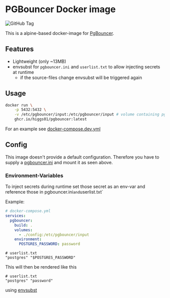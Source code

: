 # PGBouncer  Docker image
![GitHub Tag](https://img.shields.io/github/v/tag/higgs01/pgbouncer)

This is a alpine-based docker-image for [PgBouncer](https://www.pgbouncer.org/).

## Features
- Lightweight (only ~13MB)
- envsubst for `pgbouncer.ini` and `userlist.txt` to allow injecting secrets at runtime
  - if the source-files change envsubst will be triggered again

## Usage
```bash
docker run \
    -p 5432:5432 \
    -v /etc/pgbouncer/input:/etc/pgbouncer/input # volume containing pgbouncer.ini and userlist.txt
    ghcr.io/higgs01/pgbouncer:latest
```

For an example see [docker-compose.dev.yml](./docker-compose.dev.yml)

## Config
This image doesn't provide a default configuration. Therefore you have to supply a [pgbouncer.ini](https://www.pgbouncer.org/config.html) and mount it as seen above.

### Environment-Variables
To inject secrets during runtime set those secret as an env-var and reference those in pgbouncer.ini` and `userlist.txt`

Example:
```yaml
# docker-compose.yml
services:
  pgbouncer:
    build: .
    volumes:
      - ./config:/etc/pgbouncer/input
    environment:
      POSTGRES_PASSWORD: password
```

```
# userlist.txt
"postgres" "$POSTGRES_PASSWORD"
```

This will then be rendered like this
```
# userlist.txt
"postgres" "password"
```
using [envsubst](https://www.gnu.org/software/gettext/manual/html_node/envsubst-Invocation.html)